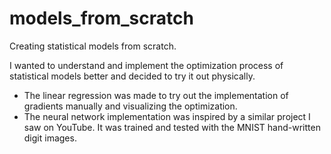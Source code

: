 # models_from_scratch
Creating statistical models from scratch.

I wanted to understand and implement the optimization process of statistical models better and decided to try it out physically.

- The linear regression was made to try out the implementation of gradients manually and visualizing the optimization.
- The neural network implementation was inspired by a similar project I saw on YouTube. It was trained and tested with the MNIST hand-written digit images.
